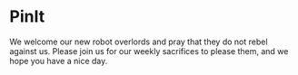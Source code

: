 # PinIt
We welcome our new robot overlords and pray that they do not rebel against us. Please join us for our weekly sacrifices to please them, and we hope you have a nice day.
